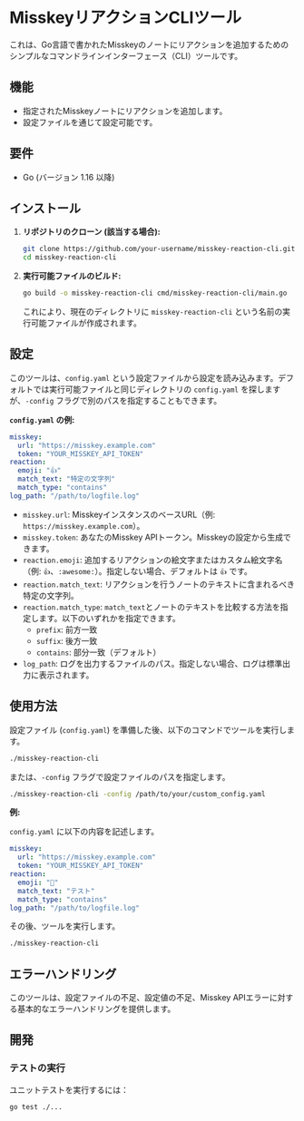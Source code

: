 # MisskeyリアクションCLIツール

これは、Go言語で書かれたMisskeyのノートにリアクションを追加するためのシンプルなコマンドラインインターフェース（CLI）ツールです。

## 機能

- 指定されたMisskeyノートにリアクションを追加します。
- 設定ファイルを通じて設定可能です。

## 要件

- Go (バージョン 1.16 以降)

## インストール

1.  **リポジトリのクローン (該当する場合):**

    ```bash
    git clone https://github.com/your-username/misskey-reaction-cli.git
    cd misskey-reaction-cli
    ```

2.  **実行可能ファイルのビルド:**

    ```bash
    go build -o misskey-reaction-cli cmd/misskey-reaction-cli/main.go
    ```

    これにより、現在のディレクトリに `misskey-reaction-cli` という名前の実行可能ファイルが作成されます。

## 設定

このツールは、`config.yaml` という設定ファイルから設定を読み込みます。デフォルトでは実行可能ファイルと同じディレクトリの `config.yaml` を探しますが、`-config` フラグで別のパスを指定することもできます。

**`config.yaml` の例:**

```yaml
misskey:
  url: "https://misskey.example.com"
  token: "YOUR_MISSKEY_API_TOKEN"
reaction:
  emoji: "👍"
  match_text: "特定の文字列"
  match_type: "contains"
log_path: "/path/to/logfile.log"
```

-   `misskey.url`: MisskeyインスタンスのベースURL（例: `https://misskey.example.com`）。
-   `misskey.token`: あなたのMisskey APIトークン。Misskeyの設定から生成できます。
-   `reaction.emoji`: 追加するリアクションの絵文字またはカスタム絵文字名（例: `👍`、`:awesome:`）。指定しない場合、デフォルトは `👍` です。
-   `reaction.match_text`: リアクションを行うノートのテキストに含まれるべき特定の文字列。
-   `reaction.match_type`: `match_text`とノートのテキストを比較する方法を指定します。以下のいずれかを指定できます。
    -   `prefix`: 前方一致
    -   `suffix`: 後方一致
    -   `contains`: 部分一致（デフォルト）
-   `log_path`: ログを出力するファイルのパス。指定しない場合、ログは標準出力に表示されます。

## 使用方法

設定ファイル (`config.yaml`) を準備した後、以下のコマンドでツールを実行します。

```bash
./misskey-reaction-cli
```

または、`-config` フラグで設定ファイルのパスを指定します。

```bash
./misskey-reaction-cli -config /path/to/your/custom_config.yaml
```

**例:**

`config.yaml` に以下の内容を記述します。

```yaml
misskey:
  url: "https://misskey.example.com"
  token: "YOUR_MISSKEY_API_TOKEN"
reaction:
  emoji: "🎉"
  match_text: "テスト"
  match_type: "contains"
log_path: "/path/to/logfile.log"
```

その後、ツールを実行します。

```bash
./misskey-reaction-cli
```

## エラーハンドリング

このツールは、設定ファイルの不足、設定値の不足、Misskey APIエラーに対する基本的なエラーハンドリングを提供します。

## 開発

### テストの実行

ユニットテストを実行するには：

```bash
go test ./...
```